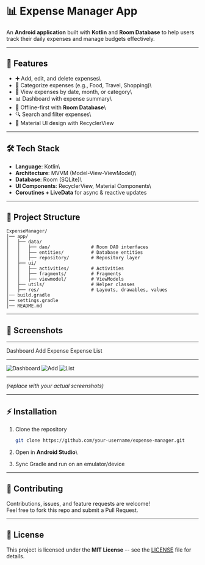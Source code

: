 
# 📊 Expense Manager App

An **Android application** built with **Kotlin** and **Room Database**
to help users track their daily expenses and manage budgets effectively.

------------------------------------------------------------------------

## 🚀 Features

-   ➕ Add, edit, and delete expenses\
-   📂 Categorize expenses (e.g., Food, Travel, Shopping)\
-   📅 View expenses by date, month, or category\
-   📊 Dashboard with expense summary\
-   💾 Offline-first with **Room Database**\
-   🔍 Search and filter expenses\
-   🎨 Material UI design with RecyclerView

------------------------------------------------------------------------

## 🛠 Tech Stack

-   **Language**: Kotlin\
-   **Architecture**: MVVM (Model-View-ViewModel)\
-   **Database**: Room (SQLite)\
-   **UI Components**: RecyclerView, Material Components\
-   **Coroutines + LiveData** for async & reactive updates

------------------------------------------------------------------------

## 📂 Project Structure

``` plaintext
ExpenseManager/
│── app/
│   ├── data/
│   │   ├── dao/               # Room DAO interfaces
│   │   ├── entities/          # Database entities
│   │   ├── repository/        # Repository layer
│   ├── ui/
│   │   ├── activities/        # Activities
│   │   ├── fragments/         # Fragments
│   │   ├── viewmodel/         # ViewModels
│   ├── utils/                 # Helper classes
│   ├── res/                   # Layouts, drawables, values
│── build.gradle
│── settings.gradle
│── README.md
```

------------------------------------------------------------------------

## 📸 Screenshots

  -----------------------------------------------------------------------------------------------------------------------
Dashboard                                 Add Expense                           Expense List
  ----------------------------------------- ------------------------------------- ---------------------------------------
![Dashboard](screenshots/dashboard.png)   ![Add](screenshots/add_expense.png)   ![List](screenshots/expense_list.png)

  -----------------------------------------------------------------------------------------------------------------------

*(replace with your actual screenshots)*

------------------------------------------------------------------------

## ⚡ Installation

1.  Clone the repository

    ``` bash
    git clone https://github.com/your-username/expense-manager.git
    ```

2.  Open in **Android Studio**\

3.  Sync Gradle and run on an emulator/device

------------------------------------------------------------------------

## 🤝 Contributing

Contributions, issues, and feature requests are welcome!\
Feel free to fork this repo and submit a Pull Request.

------------------------------------------------------------------------

## 📜 License

This project is licensed under the **MIT License** -- see the
[LICENSE](LICENSE) file for details.
